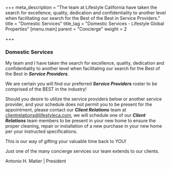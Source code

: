 +++
meta_description = "The team at Lifestyle California have taken the search for excellence, quality, dedication and confidentiality to another level when facilitating our search for the Best of the Best in Service Providers."
title = "Domestic Services"
title_tag = "Domestic Services - Lifestyle Global Properties"
[menu.main]
parent = "Concierge"
weight = 2

+++
### Domestic Services

My team and I have taken the search for excellence, quality, dedication and confidentiality to another level when facilitating our search for the Best of the Best in **_Service Providers_**.

We are certain you will find our preferred **_Service Providers_** roster to be comprised of the BEST in the industry!

Should you desire to utilize the service providers below or another service provider, and your schedule does not permit you to be present for the appointment, please contact our **_Client Relations_** team at clientrelations@lifestyleca.com, we will schedule one of our **_Client Relations_** team members to be present in your new home to ensure the proper cleaning, repair or installation of a new purchase in your new home per your instructed specifications.

This is our way of gifting your valuable time back to YOU!

Just one of the many concierge services our team extends to our clients.

Antonio H. Matier | President